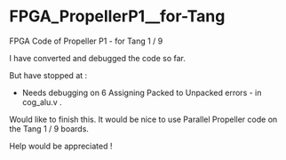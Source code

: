 # FPGA_PropellerP1__for-Tang
FPGA Code of Propeller P1 - for Tang 1 / 9

I have converted and debugged the code so far.

But have stopped at :
- Needs debugging on 6 Assigning Packed to Unpacked errors - in cog_alu.v .

Would like to finish this.
It would be nice to use Parallel Propeller code on the Tang 1 / 9 boards.

Help would be appreciated !
